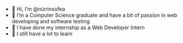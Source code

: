 - 👋 Hi, I’m @nizrinsofea
- 👀 I’m a Computer Science graduate and have a bit of passion in web developing and software testing
- 🌱 I have done my internship as a Web Developer Intern 
- 💞️ I still have a lot to learn

<!---
nizrinsofea/nizrinsofea is a ✨ special ✨ repository because its `README.md` (this file) appears on your GitHub profile.
You can click the Preview link to take a look at your changes.
--->
